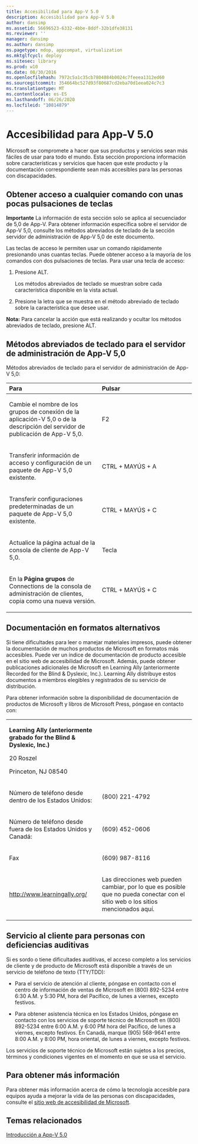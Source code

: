 ```yaml
---
title: Accesibilidad para App-V 5.0
description: Accesibilidad para App-V 5.0
author: dansimp
ms.assetid: 56696523-6332-4bbe-8ddf-32b1dfe38131
ms.reviewer: ''
manager: dansimp
ms.author: dansimp
ms.pagetype: mdop, appcompat, virtualization
ms.mktglfcycl: deploy
ms.sitesec: library
ms.prod: w10
ms.date: 08/30/2016
ms.openlocfilehash: 7972c5a1c35cb7804884b0024c7feeea1312ed60
ms.sourcegitcommit: 354664bc527d93f80687cd2eba70d1eea024c7c3
ms.translationtype: MT
ms.contentlocale: es-ES
ms.lasthandoff: 06/26/2020
ms.locfileid: "10814879"
---
```

# Accesibilidad para App-V 5.0


Microsoft se compromete a hacer que sus productos y servicios sean más fáciles de usar para todo el mundo. Esta sección proporciona información sobre características y servicios que hacen que este producto y la documentación correspondiente sean más accesibles para las personas con discapacidades.

## Obtener acceso a cualquier comando con unas pocas pulsaciones de teclas


**Importante**  La información de esta sección solo se aplica al secuenciador de 5,0 de App-V. Para obtener información específica sobre el servidor de App-V 5,0, consulte los métodos abreviados de teclado de la sección servidor de administración de App-V 5,0 de este documento.

 

Las teclas de acceso le permiten usar un comando rápidamente presionando unas cuantas teclas. Puede obtener acceso a la mayoría de los comandos con dos pulsaciones de teclas. Para usar una tecla de acceso:

1.  Presione ALT.

    Los métodos abreviados de teclado se muestran sobre cada característica disponible en la vista actual.

2.  Presione la letra que se muestra en el método abreviado de teclado sobre la característica que desee usar.

**Nota:**  Para cancelar la acción que está realizando y ocultar los métodos abreviados de teclado, presione ALT.

 

## Métodos abreviados de teclado para el servidor de administración de App-V 5,0


Métodos abreviados de teclado para el servidor de administración de App-V 5,0:

<table>
<colgroup>
<col width="50%" />
<col width="50%" />
</colgroup>
<thead>
<tr class="header">
<th align="left">Para</th>
<th align="left">Pulsar</th>
</tr>
</thead>
<tbody>
<tr class="odd">
<td align="left"><p>Cambie el nombre de los grupos de conexión de la aplicación-V 5,0 o de la descripción del servidor de publicación de App-V 5,0.</p></td>
<td align="left"><p>F2</p></td>
</tr>
<tr class="even">
<td align="left"><p>Transferir información de acceso y configuración de un paquete de App-V 5,0 existente.</p></td>
<td align="left"><p>CTRL + MAYÚS + A</p></td>
</tr>
<tr class="odd">
<td align="left"><p>Transferir configuraciones predeterminadas de un paquete de App-V 5,0 existente.</p></td>
<td align="left"><p>CTRL + MAYÚS + C</p></td>
</tr>
<tr class="even">
<td align="left"><p>Actualice la página actual de la consola de cliente de App-V 5,0.</p></td>
<td align="left"><p>Tecla</p></td>
</tr>
<tr class="odd">
<td align="left"><p>En la <strong> Página grupos </strong> de Connections de la consola de administración de clientes, copia como una nueva versión.</p></td>
<td align="left"><p>CTRL + MAYÚS + C</p></td>
</tr>
</tbody>
</table>

 

## Documentación en formatos alternativos


Si tiene dificultades para leer o manejar materiales impresos, puede obtener la documentación de muchos productos de Microsoft en formatos más accesibles. Puede ver un índice de documentación de producto accesible en el sitio web de accesibilidad de Microsoft. Además, puede obtener publicaciones adicionales de Microsoft en Learning Ally (anteriormente Recorded for the Blind & Dyslexic, Inc.). Learning Ally distribuye estos documentos a miembros elegibles y registrados de su servicio de distribución.

Para obtener información sobre la disponibilidad de documentación de productos de Microsoft y libros de Microsoft Press, póngase en contacto con:

<table>
<colgroup>
<col width="50%" />
<col width="50%" />
</colgroup>
<tbody>
<tr class="odd">
<td align="left"><p><strong>Learning Ally (anteriormente grabado for the Blind &amp; Dyslexic, Inc.)</strong></p>
<p>20 Roszel</p>
<p>Princeton, NJ 08540</p></td>
<td align="left"><p></p></td>
</tr>
<tr class="even">
<td align="left"><p>Número de teléfono desde dentro de los Estados Unidos:</p></td>
<td align="left"><p>(800) 221-4792</p></td>
</tr>
<tr class="odd">
<td align="left"><p>Número de teléfono desde fuera de los Estados Unidos y Canadá:</p></td>
<td align="left"><p>(609) 452-0606</p></td>
</tr>
<tr class="even">
<td align="left"><p>Fax</p></td>
<td align="left"><p>(609) 987-8116</p></td>
</tr>
<tr class="odd">
<td align="left"><p><a href="https://go.microsoft.com/fwlink/?linkid=239" data-raw-source="[http://www.learningally.org/](https://go.microsoft.com/fwlink/?linkid=239)">http://www.learningally.org/</a></p></td>
<td align="left"><p>Las direcciones web pueden cambiar, por lo que es posible que no pueda conectar con el sitio web o los sitios mencionados aquí.</p></td>
</tr>
</tbody>
</table>

 

## Servicio al cliente para personas con deficiencias auditivas


Si es sordo o tiene dificultades auditivas, el acceso completo a los servicios de cliente y de producto de Microsoft está disponible a través de un servicio de teléfono de texto (TTY/TDD):

-   Para el servicio de atención al cliente, póngase en contacto con el centro de información de ventas de Microsoft en (800) 892-5234 entre 6:30 A.M. y 5:30 PM, hora del Pacífico, de lunes a viernes, excepto festivos.

-   Para obtener asistencia técnica en los Estados Unidos, póngase en contacto con los servicios de soporte técnico de Microsoft en (800) 892-5234 entre 6:00 A.M. y 6:00 PM hora del Pacífico, de lunes a viernes, excepto festivos. En Canadá, marque (905) 568-9641 entre 8:00 A.M. y 8:00 PM, hora oriental, de lunes a viernes, excepto festivos.

Los servicios de soporte técnico de Microsoft están sujetos a los precios, términos y condiciones vigentes en el momento en que se usa el servicio.

## Para obtener más información


Para obtener más información acerca de cómo la tecnología accesible para equipos ayuda a mejorar la vida de las personas con discapacidades, consulte el [sitio web de accesibilidad de Microsoft](https://go.microsoft.com/fwlink/?linkid=8431).

## Temas relacionados


[Introducción a App-V 5.0](getting-started-with-app-v-50--rtm.md)

 

 





